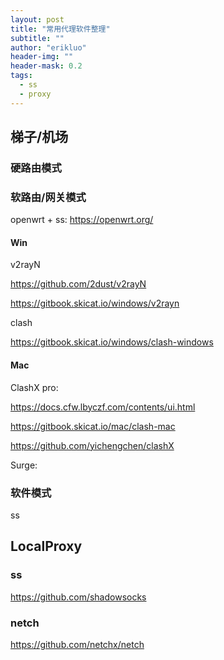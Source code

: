```yaml
---
layout: post
title: "常用代理软件整理"
subtitle: ""
author: "erikluo"
header-img: ""
header-mask: 0.2
tags:
  - ss
  - proxy
---
```


## 梯子/机场
### 硬路由模式

### 软路由/网关模式
openwrt + ss: <https://openwrt.org/> 

#### Win
v2rayN 

<https://github.com/2dust/v2rayN> 

<https://gitbook.skicat.io/windows/v2rayn>

clash

<https://gitbook.skicat.io/windows/clash-windows>

#### Mac
ClashX pro: 

https://docs.cfw.lbyczf.com/contents/ui.html

https://gitbook.skicat.io/mac/clash-mac 

https://github.com/yichengchen/clashX 


Surge: 


### 软件模式
ss

### 

## LocalProxy
### ss
<https://github.com/shadowsocks> 

### netch
<https://github.com/netchx/netch> 



